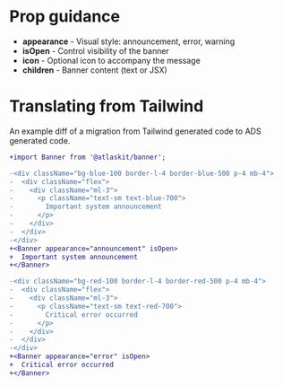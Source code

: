 # Prop guidance

- **appearance** - Visual style: announcement, error, warning
- **isOpen** - Control visibility of the banner
- **icon** - Optional icon to accompany the message
- **children** - Banner content (text or JSX)

# Translating from Tailwind

An example diff of a migration from Tailwind generated code to ADS generated code.

```diff
+import Banner from '@atlaskit/banner';

-<div className="bg-blue-100 border-l-4 border-blue-500 p-4 mb-4">
-  <div className="flex">
-    <div className="ml-3">
-      <p className="text-sm text-blue-700">
-        Important system announcement
-      </p>
-    </div>
-  </div>
-</div>
+<Banner appearance="announcement" isOpen>
+  Important system announcement
+</Banner>

-<div className="bg-red-100 border-l-4 border-red-500 p-4 mb-4">
-  <div className="flex">
-    <div className="ml-3">
-      <p className="text-sm text-red-700">
-        Critical error occurred
-      </p>
-    </div>
-  </div>
-</div>
+<Banner appearance="error" isOpen>
+  Critical error occurred
+</Banner>
```
